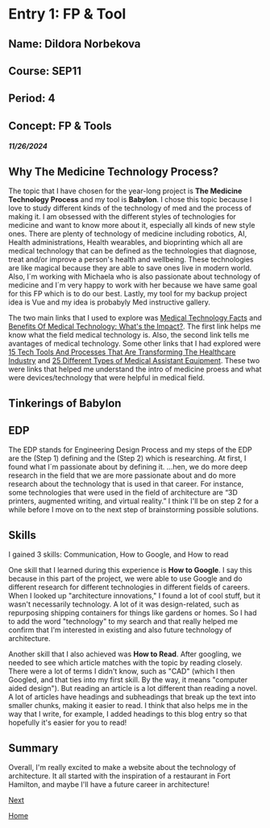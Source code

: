 # Entry 1: FP & Tool
## Name: Dildora Norbekova
## Course: SEP11
## Period: 4
## Concept: FP & Tools
##### 11/26/2024

## Why The Medicine Technology Process?

The topic that I have chosen for the year-long project is **The Medicine Technology Process** and my tool is **Babylon**. I chose this topic because I love to study different kinds of the technology of med and the process of making it. I am obsessed with the different styles of technologies for medicine and want to know more about it, especially all kinds of new style ones. There are plenty of technology of medicine including robotics, AI, Health administrations, Health wearables, and bioprinting which all are medical technology that can be defined as the technologies that diagnose, treat and/or improve a person's health and wellbeing. These technologies are like magical because they are able to save ones live in modern world. Also, I´m working with Michaela who is also passionate about technology of medicine and I´m very happy to work with her because we have same goal for this FP which is to do our best. Lastly, my tool for my backup project idea is Vue and my idea is probabyly Med instructive gallery. 

The two main links that I used to explore was [Medical Technology Facts](https://www.lifechanginginnovation.org/medical-technology-facts.html) and [Benefits Of Medical Technology: What's the Impact?](https://blog.cloudticity.com/benefits-of-medical-technology). The first link helps me know what the field medical technology is. Also, the second link tells me avantages of medical technology. Some other links that I had explored were [15 Tech Tools And Processes That Are Transforming The Healthcare Industry](https://www.forbes.com/councils/forbestechcouncil/2022/10/31/15-tech-tools-and-processes-that-are-transforming-the-healthcare-industry/) and [25 Different Types of Medical Assistant Equipment](https://medassisting.org/medical-assistant-equipment-a-comprehensive-guide/). These two were links that helped me understand the intro of medicine proess and what were devices/technology that were helpful in medical field. 

## Tinkerings of Babylon



## EDP

The EDP stands for Engineering Design Process and my steps of the EDP are the (Step 1) defining and the (Step 2) which is researching. At first, I found what I´m passionate about by defining it. ...hen, we do more deep research in the field that we are more passionate about and do more research about the technology that is used in that career. For instance, some technologies that were used in the field of architecture are “3D printers, augmented writing, and virtual reality.” I think I'll be on step 2 for a while before I move on to the next step of brainstorming possible solutions.

## Skills
I gained 3 skills: Communication, How to Google, and How to read

One skill that I learned during this experience is **How to Google**. I say this because in this part of the project, we were able to use Google and do different research for different technologies in different fields of careers. When I looked up "architecture innovations," I found a lot of cool stuff, but it wasn't necessarily technology. A lot of it was design-related, such as repurposing shipping containers for things like gardens or homes. So I had to add the word "technology" to my search and that really helped me confirm that I'm interested in existing and also future technology of architecture.

Another skill that I also achieved was **How to Read**. After googling, we needed to see which article matches with the topic by reading closely. There were a lot of terms I didn't know, such as "CAD" (which I then Googled, and that ties into my first skill. By the way, it means "computer aided design"). But reading an article is a lot different than reading a novel. A lot of articles have headings and subheadings that break up the text into smaller chunks, making it easier to read. I think that also helps me in the way that I write, for example, I added headings to this blog entry so that hopefully it's easier for you to read!

## Summary

Overall, I'm really excited to make a website about the technology of architecture. It all started with the inspiration of a restaurant in Fort Hamilton, and maybe I'll have a future career in architecture!

[Next](entry02.md)

[Home](../README.md)
